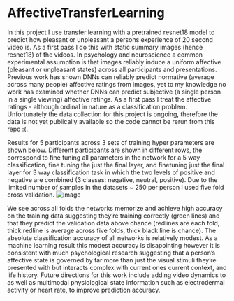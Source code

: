 # AffectiveTransferLearning

In this project I use transfer learning with a pretrained resnet18 model to predict how pleasant or unpleasant a persons experience of 20 second video is. As a first pass I do this with static summary images (hence resnet18) of the videos. In psychology and neuroscience a common experimental assumption is that images reliably induce a uniform affective (pleasant or unpleasant states) across all participants and presentations. Previous work has shown DNNs can reliably predict normative (average across many people) affective ratings from images, yet to my knowledge no work has examined whether DNNs can predict subjective (a single person in a single viewing) affective ratings. As a first pass I treat the affective ratings - although ordinal in nature as a classification problem. Unfortunately the data collection for this project is ongoing, therefore the data is not yet publically available so the code cannot be rerun from this repo :(.

Results for 5 participants across 3 sets of training hyper parameters are shown below. Different participants are shown in different rows, the correspond to fine tuning all parameters in the network for a 5 way classification, fine tuning the just the final layer, and finetuning just the final layer for 3 way classification task in which the two levels of positive and negative are combined (3 classes: negative, neutral, positive). Due to the limited number of samples in the datasets ~ 250 per person I used five fold cross validation.
![image](https://user-images.githubusercontent.com/46719851/197419312-3b4bb51c-a77e-4d5c-8003-68389f053ff1.png)

We see across all folds the networks memorize and achieve high accuracy on the training data suggesting they’re training correctly (green lines) and that they predict the validation data above chance (redlines are each fold, thick redline is average across five folds, thick black line is chance). The absolute classification accuracy of all networks is relatively modest. As a machine learning result this modest accuracy is disapointing however it is consistent with much psychological research suggesting that a person’s affective state is governed by far more than just the visual stimuli they’re presented with but interacts complex with current ones current context, and life history.  Future directions for this work include adding video dynamics to as well as multimodal physiological state information such as electrodermal activity or heart rate, to improve prediction accuracy.

